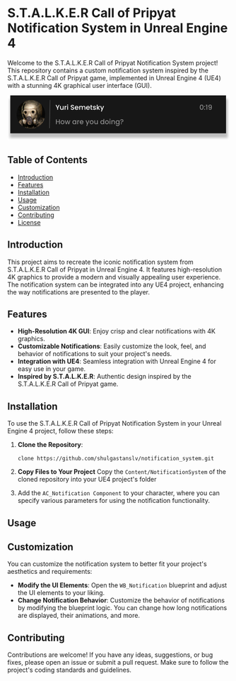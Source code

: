# S.T.A.L.K.E.R Call of Pripyat Notification System in Unreal Engine 4

Welcome to the S.T.A.L.K.E.R Call of Pripyat Notification System project! This repository contains a custom notification system inspired by the S.T.A.L.K.E.R Call of Pripyat game, implemented in Unreal Engine 4 (UE4) with a stunning 4K graphical user interface (GUI).

![Message](message.svg)

## Table of Contents
- [Introduction](#introduction)
- [Features](#features)
- [Installation](#installation)
- [Usage](#usage)
- [Customization](#customization)
- [Contributing](#contributing)
- [License](#license)

## Introduction

This project aims to recreate the iconic notification system from S.T.A.L.K.E.R Call of Pripyat in Unreal Engine 4. It features high-resolution 4K graphics to provide a modern and visually appealing user experience. The notification system can be integrated into any UE4 project, enhancing the way notifications are presented to the player.

## Features

- **High-Resolution 4K GUI**: Enjoy crisp and clear notifications with 4K graphics.
- **Customizable Notifications**: Easily customize the look, feel, and behavior of notifications to suit your project's needs.
- **Integration with UE4**: Seamless integration with Unreal Engine 4 for easy use in your game.
- **Inspired by S.T.A.L.K.E.R**: Authentic design inspired by the S.T.A.L.K.E.R Call of Pripyat game.

## Installation

To use the S.T.A.L.K.E.R Call of Pripyat Notification System in your Unreal Engine 4 project, follow these steps:

1. **Clone the Repository**:
    
    ```
    clone https://github.com/shulgastanslv/notification_system.git
    ```
    
2. **Copy Files to Your Project**
Copy the `Content/NotificationSystem` of the cloned repository into your UE4 project's folder
3. Add the `AC_Notification Component` to your character, where you can specify various parameters for using the notification functionality.

## Usage

## Customization

You can customize the notification system to better fit your project's aesthetics and requirements:

- **Modify the UI Elements**:
Open the `WB_Notification` blueprint and adjust the UI elements to your liking.
- **Change Notification Behavior**:
Customize the behavior of notifications by modifying the blueprint logic. You can change how long notifications are displayed, their animations, and more.

## Contributing

Contributions are welcome! If you have any ideas, suggestions, or bug fixes, please open an issue or submit a pull request. Make sure to follow the project's coding standards and guidelines.
